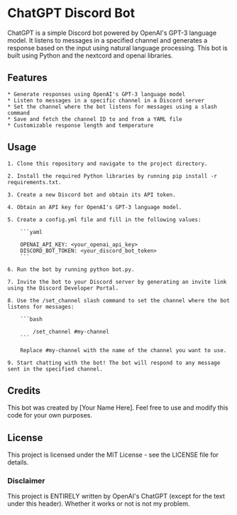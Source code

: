 # ChatGPT Discord Bot

ChatGPT is a simple Discord bot powered by OpenAI's GPT-3 language model. It listens to messages in a specified channel and generates a response based on the input using natural language processing. This bot is built using Python and the nextcord and openai libraries.
## Features

    * Generate responses using OpenAI's GPT-3 language model
    * Listen to messages in a specific channel in a Discord server
    * Set the channel where the bot listens for messages using a slash command
    * Save and fetch the channel ID to and from a YAML file
    * Customizable response length and temperature

## Usage

    1. Clone this repository and navigate to the project directory.

    2. Install the required Python libraries by running pip install -r requirements.txt.

    3. Create a new Discord bot and obtain its API token.

    4. Obtain an API key for OpenAI's GPT-3 language model.

    5. Create a config.yml file and fill in the following values:

        ```yaml

        OPENAI_API_KEY: <your_openai_api_key>
        DISCORD_BOT_TOKEN: <your_discord_bot_token>
        ```

    6. Run the bot by running python bot.py.

    7. Invite the bot to your Discord server by generating an invite link using the Discord Developer Portal.

    8. Use the /set_channel slash command to set the channel where the bot listens for messages:

        ```bash

            /set_channel #my-channel
        ```

        Replace #my-channel with the name of the channel you want to use.

    9. Start chatting with the bot! The bot will respond to any message sent in the specified channel.

## Credits

This bot was created by [Your Name Here]. Feel free to use and modify this code for your own purposes.

## License

This project is licensed under the MIT License - see the LICENSE file for details.

### Disclaimer
This project is ENTIRELY written by OpenAI's ChatGPT (except for the text under this header). Whether it works or not is not my problem.